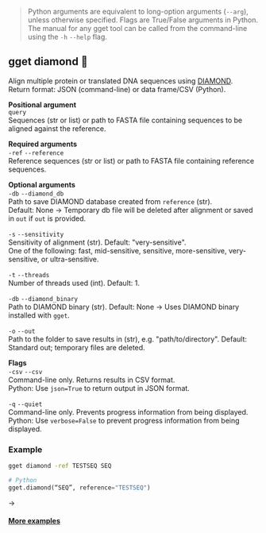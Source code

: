 > Python arguments are equivalent to long-option arguments (`--arg`), unless otherwise specified. Flags are True/False arguments in Python. The manual for any gget tool can be called from the command-line using the `-h` `--help` flag.  
## gget diamond 💎
Align multiple protein or translated DNA sequences using [DIAMOND](https://www.nature.com/articles/nmeth.3176).     
Return format: JSON (command-line) or data frame/CSV (Python).  

**Positional argument**  
`query`  
Sequences (str or list) or path to FASTA file containing sequences to be aligned against the reference.  

**Required arguments**  
`-ref` `--reference`  
Reference sequences (str or list) or path to FASTA file containing reference sequences.  

**Optional arguments**  
`-db` `--diamond_db`  
Path to save DIAMOND database created from `reference` (str).  
Default: None -> Temporary db file will be deleted after alignment or saved in `out` if `out` is provided.  

`-s` `--sensitivity`  
Sensitivity of alignment (str). Default: "very-sensitive".   
One of the following: fast, mid-sensitive, sensitive, more-sensitive, very-sensitive, or ultra-sensitive.  

`-t` `--threads`  
Number of threads used (int). Default: 1.  

`-db` `--diamond_binary`  
Path to DIAMOND binary (str). Default: None -> Uses DIAMOND binary installed with `gget`.  

`-o` `--out`   
Path to the folder to save results in (str), e.g. "path/to/directory". Default: Standard out; temporary files are deleted.   

**Flags**  
`-csv` `--csv`  
Command-line only. Returns results in CSV format.  
Python: Use `json=True` to return output in JSON format.  

`-q` `--quiet`   
Command-line only. Prevents progress information from being displayed.  
Python: Use `verbose=False` to prevent progress information from being displayed.   

### Example
```bash
gget diamond -ref TESTSEQ SEQ
```
```python
# Python
gget.diamond(“SEQ”, reference="TESTSEQ")
```
&rarr;    

#### [More examples](https://github.com/pachterlab/gget_examples)
